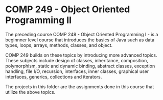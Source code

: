 # COMP 249 - Object Oriented Programming II

The preceding course COMP 248 - Object Oriented Programming I - is a beginnner level course that introduces the basics of Java such as data types, loops, arrays, methods, classes, and object. 

COMP 249 builds on these topics by introducing more advanced topics. These subjects include design
of classes, inheritance, composition, polymorphism, static and dynamic binding, abstract classes,
exception handling, file I/O, recursion, interfaces, inner classes, graphical user interfaces,
generics, collections and iterators.

The projects in this folder are the assignments done in this course that utilize the above topics.
